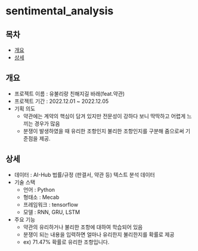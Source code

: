 # sentimental_analysis

## 목차
  - [개요](#개요)
  - [상세](#상세)

## 개요
- 프로젝트 이름 : 유불리랑 친해지길 바래(feat.약관)
- 프로젝트 기간 : 2022.12.01 ~ 2022.12.05
- 기획 의도
  - 약관에는 계약의 핵심이 담겨 있지만 전문성이 강하다 보니 딱딱하고 어렵게 느끼는 경우가 많음
  - 분쟁이 발생하였을 때 유리한 조항인지 불리한 조항인지를 구분해 줌으로써 기준점을 제공.

## 상세
- 데이터 : AI-Hub 법률/규정 (판결서, 약관 등) 텍스트 분석 데이터
- 기술 스택
  - 언어 : Python
  - 형태소 : Mecab
  - 프레임워크 : tensorflow
  - 모델 : RNN, GRU, LSTM
- 주요 기능
  - 약관의 유리하거나 불리한 조항에 대하여 학습되어 있음
  - 분쟁이 되는 내용을 입력하면 얼마나 유리한지 불리한지를 확률로 제공
  - ex) 71.47% 확률로 유리한 조항입니다.

